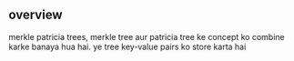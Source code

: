 ## overview

merkle patricia trees, merkle tree aur patricia tree ke concept ko combine karke banaya hua hai. ye tree key-value pairs ko store karta hai
